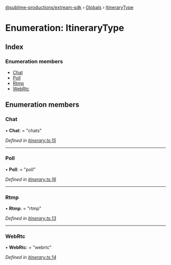 [@sublime-productions/extream-sdk](../README.md) › [Globals](../globals.md) › [ItineraryType](itinerarytype.md)

# Enumeration: ItineraryType

## Index

### Enumeration members

* [Chat](itinerarytype.md#chat)
* [Poll](itinerarytype.md#poll)
* [Rtmp](itinerarytype.md#rtmp)
* [WebRtc](itinerarytype.md#webrtc)

## Enumeration members

###  Chat

• **Chat**: = "chats"

*Defined in [itinerary.ts:15](https://github.com/Extream-SaaS/ex-sdk/blob/4323002/src/itinerary.ts#L15)*

___

###  Poll

• **Poll**: = "poll"

*Defined in [itinerary.ts:16](https://github.com/Extream-SaaS/ex-sdk/blob/4323002/src/itinerary.ts#L16)*

___

###  Rtmp

• **Rtmp**: = "rtmp"

*Defined in [itinerary.ts:13](https://github.com/Extream-SaaS/ex-sdk/blob/4323002/src/itinerary.ts#L13)*

___

###  WebRtc

• **WebRtc**: = "webrtc"

*Defined in [itinerary.ts:14](https://github.com/Extream-SaaS/ex-sdk/blob/4323002/src/itinerary.ts#L14)*
